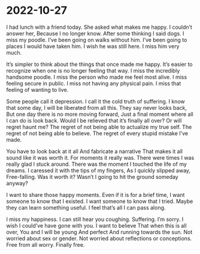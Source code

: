 # 2022-10-27

I had lunch with a friend today.
She asked what makes me happy.
I couldn’t answer her,
Because I no longer know.
After some thinking I said dogs.
I miss my poodle.
I’ve been going on walks without him.
I’ve been going to places I would have taken him.
I wish he was still here.
I miss him very much.

It’s simpler to think about the things that once made me happy.
It’s easier to recognize when one is no longer feeling that way.
I miss the incredibly handsome poodle.
I miss the person who made me feel most alive.
I miss feeling secure in public.
I miss not having any physical pain.
I miss that feeling of wanting to live.

Some people call it depression. 
I call it the cold truth of suffering.
I know that some day,
I will be liberated from all this.
They say never looks back,
But one day there is no more moving forward,
Just a final moment where all I can do is look back.
Would I be relieved that it’s finally all over?
Or will regret haunt me?
The regret of not being able to actualize my true self.
The regret of not being able to believe.
The regret of every stupid mistake I’ve made.

You have to look back at it all
And fabricate a narrative
That makes it all sound like it was worth it.
For moments it really was.
There were times I was really glad I stuck around.
There was the moment I touched the life of my dreams.
I caressed it with the tips of my fingers,
As I quickly slipped away,
Free-falling.
Was it worth it?
Wasn’t I going to hit the ground someday anyway?

I want to share those happy moments.
Even if it is for a brief time,
I want someone to know that I existed.
I want someone to know that I tried.
Maybe they can learn something useful.
I feel that’s all I can pass along.

I miss my happiness.
I can still hear you coughing.
Suffering.
I’m sorry.
I wish I could’ve have gone with you.
I want to believe
That when this is all over,
You and I will be young
And perfect
And running towards the sun.
Not worried about sex or gender.
Not worried about reflections or conceptions.
Free from all worry.
Finally free.
